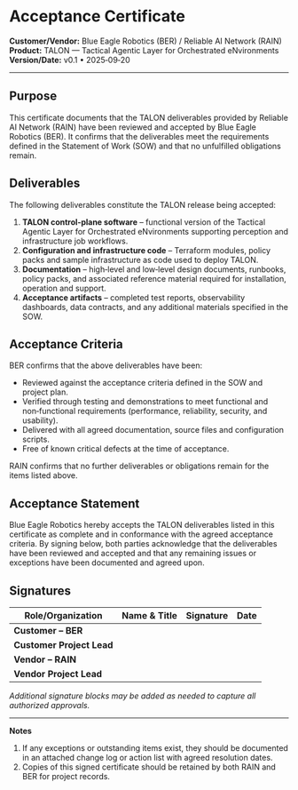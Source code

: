 # Acceptance Certificate

**Customer/Vendor:** Blue Eagle Robotics (BER) / Reliable AI Network (RAIN)  
**Product:** TALON — Tactical Agentic Layer for Orchestrated eNvironments  
**Version/Date:** v0.1 • 2025‑09‑20  

---

## Purpose

This certificate documents that the TALON deliverables provided by Reliable AI Network (RAIN)
have been reviewed and accepted by Blue Eagle Robotics (BER). It confirms that the
deliverables meet the requirements defined in the Statement of Work (SOW) and that
no unfulfilled obligations remain.

## Deliverables

The following deliverables constitute the TALON release being accepted:

1. **TALON control‑plane software** – functional version of the Tactical Agentic Layer for
   Orchestrated eNvironments supporting perception and infrastructure job workflows.
2. **Configuration and infrastructure code** – Terraform modules, policy packs and
   sample infrastructure as code used to deploy TALON.
3. **Documentation** – high‑level and low‑level design documents, runbooks, policy packs,
   and associated reference material required for installation, operation and support.
4. **Acceptance artifacts** – completed test reports, observability dashboards, data
   contracts, and any additional materials specified in the SOW.

## Acceptance Criteria

BER confirms that the above deliverables have been:

* Reviewed against the acceptance criteria defined in the SOW and project plan.
* Verified through testing and demonstrations to meet functional and non‑functional
  requirements (performance, reliability, security, and usability).
* Delivered with all agreed documentation, source files and configuration scripts.
* Free of known critical defects at the time of acceptance.

RAIN confirms that no further deliverables or obligations remain for the items listed
above.

## Acceptance Statement

Blue Eagle Robotics hereby accepts the TALON deliverables listed in this certificate
as complete and in conformance with the agreed acceptance criteria. By signing
below, both parties acknowledge that the deliverables have been reviewed and
accepted and that any remaining issues or exceptions have been documented and
agreed upon.

## Signatures

| Role/Organization           | Name & Title                    | Signature            | Date |
|-----------------------------|---------------------------------|----------------------|------|
| **Customer – BER**         |                                 |                      |      |
| **Customer Project Lead**  |                                 |                      |      |
| **Vendor – RAIN**          |                                 |                      |      |
| **Vendor Project Lead**    |                                 |                      |      |

*Additional signature blocks may be added as needed to capture all authorized
approvals.*

---

**Notes**

1. If any exceptions or outstanding items exist, they should be documented in an
   attached change log or action list with agreed resolution dates.
2. Copies of this signed certificate should be retained by both RAIN and BER for
   project records.
